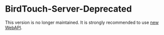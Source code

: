 # BirdTouch-Server-Deprecated
This version is no longer maintained. It is strongly recommended to use [new WebAPI](https://github.com/ilic5000/BirdTouch-WebAPI).
